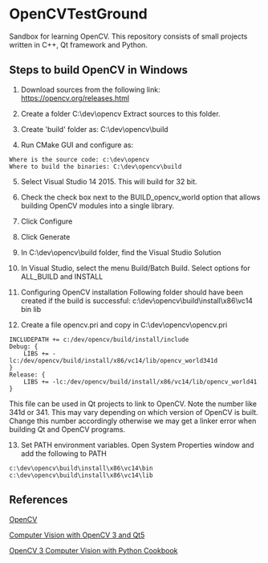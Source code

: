 # OpenCVTestGround
Sandbox for learning OpenCV. This repository consists of small projects written in C++, Qt framework and Python. 

## Steps to build OpenCV in Windows
1. Download sources from the following link:
https://opencv.org/releases.html

2. Create a folder C:\dev\opencv
Extract sources to this folder.

3. Create 'build' folder as:
C:\dev\opencv\build

4. Run CMake GUI and configure as:
```
Where is the source code: c:\dev\opencv
Where to build the binaries: C:\dev\opencv\build
```

5. Select Visual Studio 14 2015. This will build for 32 bit. 

6. Check the check box next to the BUILD_opencv_world option that allows building OpenCV modules into a single library.

7. Click Configure

8. Click Generate

9. In C:\dev\opencv\build folder, find the Visual Studio Solution

10. In Visual Studio, select the menu Build/Batch Build. Select options for ALL_BUILD and INSTALL

11. Configuring OpenCV installation
Following folder should have been created if the build is successful:
c:\dev\opencv\build\install\x86\vc14\
  bin
  lib

12. Create a file opencv.pri and copy in C:\dev\opencv\opencv.pri

```
INCLUDEPATH += c:/dev/opencv/build/install/include
Debug: {
	LIBS += -lc:/dev/opencv/build/install/x86/vc14/lib/opencv_world341d
}
Release: {
	LIBS += -lc:/dev/opencv/build/install/x86/vc14/lib/opencv_world41
}
```

This file can be used in Qt projects to link to OpenCV. Note the number like 341d or 341. This may vary depending on which version of OpenCV is built. Change this number accordingly otherwise we may get a linker error when building Qt and OpenCV programs.

13. Set PATH environment variables. Open System Properties window and add the following to PATH
```
c:\dev\opencv\build\install\x86\vc14\bin
c:\dev\opencv\build\install\x86\vc14\lib
```

## References

[OpenCV](https://opencv.org/)

[Computer Vision with OpenCV 3 and Qt5](https://www.amazon.com/Computer-Vision-OpenCV-multithreaded-cross-platform/dp/178847239X)

[OpenCV 3 Computer Vision with Python Cookbook](https://www.amazon.com/OpenCV-Computer-Vision-Python-Cookbook/dp/1788474449/ref=sr_1_1_sspa?s=books&ie=UTF8&qid=1530905873&sr=1-1-spons&keywords=python+opencv+cookbook&psc=1)
